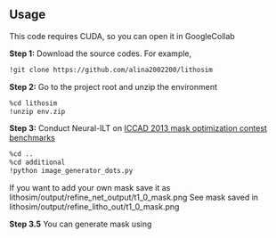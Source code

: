 

## Usage

This code requires CUDA, so you can open it in GoogleCollab

**Step 1:** Download the source codes. For example,
~~~bash
!git clone https://github.com/alina2002200/lithosim
~~~

**Step 2:** Go to the project root and unzip the environment
~~~bash
%cd lithosim
!unzip env.zip
~~~

**Step 3:** Conduct Neural-ILT on [ICCAD 2013 mask optimization contest benchmarks](https://ieeexplore.ieee.org/document/6691131)
~~~bash
%cd ..
%cd additional
!python image_generator_dots.py
~~~
If you want to add your own mask save it as lithosim/output/refine_net_output/t1_0_mask.png
See mask saved in lithosim/output/refine_litho_out/t1_0_mask.png

**Step 3.5**
You can generate mask using 
